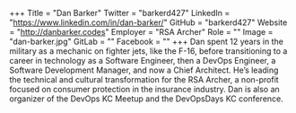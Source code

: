 +++
Title = "Dan Barker"
Twitter = "barkerd427"
LinkedIn = "https://www.linkedin.com/in/dan-barker/"
GitHub = "barkerd427"
Website = "http://danbarker.codes"
Employer = "RSA Archer"
Role = ""
Image = "dan-barker.jpg"
GitLab = ""
Facebook = ""
+++
Dan spent 12 years in the military as a mechanic on fighter jets, like the F-16, before transitioning to a career in technology as a Software Engineer, then a DevOps Engineer, a Software Development Manager, and now a Chief Architect. He’s leading the technical and cultural transformation for the RSA Archer, a non-profit focused on consumer protection in the insurance industry. Dan is also an organizer of the DevOps KC Meetup and the DevOpsDays KC conference.